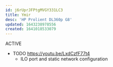 ```yaml
---
id: j6rUprJFPtgMVGY331LC3
title: Ymir
desc: 'HP Prolient DL360p G8'
updated: 1643238978556
created: 1641018533079
---
```


ACTIVE

- TODO <https://youtu.be/LxdCzfF77t4>
    - ILO port and static network configuration